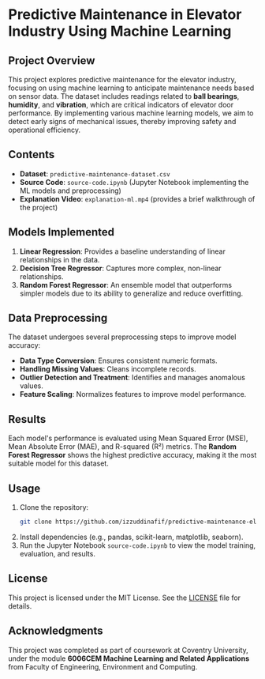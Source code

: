 # Predictive Maintenance in Elevator Industry Using Machine Learning

## Project Overview
This project explores predictive maintenance for the elevator industry, focusing on using machine learning to anticipate maintenance needs based on sensor data. The dataset includes readings related to **ball bearings**, **humidity**, and **vibration**, which are critical indicators of elevator door performance. By implementing various machine learning models, we aim to detect early signs of mechanical issues, thereby improving safety and operational efficiency.

## Contents
- **Dataset**: `predictive-maintenance-dataset.csv`
- **Source Code**: `source-code.ipynb` (Jupyter Notebook implementing the ML models and preprocessing)
- **Explanation Video**: `explanation-ml.mp4` (provides a brief walkthrough of the project)

## Models Implemented
1. **Linear Regression**: Provides a baseline understanding of linear relationships in the data.
2. **Decision Tree Regressor**: Captures more complex, non-linear relationships.
3. **Random Forest Regressor**: An ensemble model that outperforms simpler models due to its ability to generalize and reduce overfitting.

## Data Preprocessing
The dataset undergoes several preprocessing steps to improve model accuracy:
- **Data Type Conversion**: Ensures consistent numeric formats.
- **Handling Missing Values**: Cleans incomplete records.
- **Outlier Detection and Treatment**: Identifies and manages anomalous values.
- **Feature Scaling**: Normalizes features to improve model performance.

## Results
Each model's performance is evaluated using Mean Squared Error (MSE), Mean Absolute Error (MAE), and R-squared (R²) metrics. The **Random Forest Regressor** shows the highest predictive accuracy, making it the most suitable model for this dataset.

## Usage
1. Clone the repository:
    ```bash
    git clone https://github.com/izzuddinafif/predictive-maintenance-elevator-ml.git
    ```
2. Install dependencies (e.g., pandas, scikit-learn, matplotlib, seaborn).
3. Run the Jupyter Notebook `source-code.ipynb` to view the model training, evaluation, and results.

## License
This project is licensed under the MIT License. See the [LICENSE](LICENSE) file for details.

## Acknowledgments
This project was completed as part of coursework at Coventry University, under the module **6006CEM Machine Learning and Related Applications** from Faculty of Engineering, Environment and Computing.
